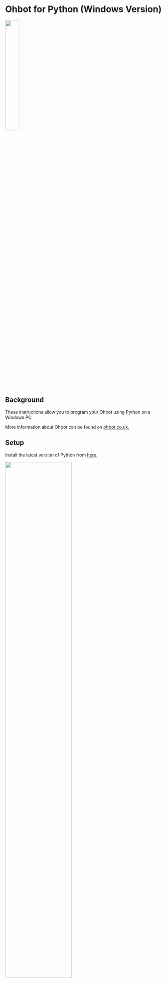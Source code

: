 # Ohbot for Python (Windows Version)

<a href="http://whoosh.co.uk/ohbothelp/images/eyes.gif" target="_blank"><img src="http://whoosh.co.uk/ohbothelp/images/eyes.gif" border="0" width = "30%"/></a>


Background
-----

These instructions allow you to program your Ohbot using Python on a Windows PC.

More information about Ohbot can be found on [ohbot.co.uk.](http://www.ohbot.co.uk)


Setup
--------

Install the latest version of Python from [here.](https://www.python.org/downloads/release/python-364/)


<a href="https://github.com/ohbot/ohbotWin-python/blob/master/images/image1-22.png" target="_blank"><img src="https://github.com/ohbot/ohbotWin-python/blob/master/images/image1-22.png" border="0" width = "65%"/></a>

We chose version 3.6 Windows x86-64 executable installer.

During the Install make sure that the pip option is selected

Once install is complete type “Command” into the Windows search box.  Right click on <b>Command Prompt </b> and select <b>Run as administrator.</b>

<br>

<a href="https://github.com/ohbot/ohbotWin-python/blob/master/images/image2-24.tif" target="_blank"><img src="https://github.com/ohbot/ohbotWin-python/blob/master/images/image2-24.tif" border="0" width = "35%"/></a>

<br>

This will open a command prompt window. 

Type the folloing:

``pip install ohbotWin``


Installing more voices (optional)
--------

The Ohbot Python library will default to using SAPI voices which are the voices that are available through Windows Control Panel:Speech Propeties.

You can change this to espeak or espeak-ng by calling ohbot.setSynthesiser (“espeak”) or ohbot.setSynthesizer (“espeak-ng”).

Install the espeak library from [here.](http://espeak.sourceforge.net/download.html)


Install espeak and then copy the espeak.exe file in Windows File Explorer from 

C:\Program Files (x86)\eSpeak\command_line

To 

C:\Program Files\Python36

To use the espeak-ng library install it from [here.](https://github.com/espeak-ng/espeak-ng#binaries)

Install espeak-ng and then copy the espeak-ng.exe and espeak-ng.dll files in Windows File Explorer from 

C:\Program Files\eSpeak NG

To 

C:\Program Files\Python36

That should be it for the setup.

Dependencies
----------

The ``pip install ohbotWin`` command will install the following libraries:


| Library    | Use         | Terminal command to install  |Link |
| ---------- |-------------| -----------------------------|-----|
| ohbotWin   | Interface with Ohbot          | ```pip install ohbotWin```  |[ohbot](https://github.com/ohbot/ohbotWin-python/) |
| serial    | Communicate with serial port| ```pip install pyserial```  |[pyserial](https://github.com/pyserial/pyserial/) |
| lxml    | Import settings file          | ```pip install lxml```  |[lxml](https://github.com/lxml/lxml) |
| comtypes    | Required for serial communication      | ```pip install comtypes```  |[lxml](https://github.com/lxml/lxml) |


To upgrade to the latest version of the library run the following in the console:
```pip install ohbotWin -- upgrade```



Ohbot library files (these will be installed with the `pip install ohbotWin` command above):

| File    | Use         |
| ---------- |------------|
| ohbot.py   | Ohbot package |
| MotorDefinionsv21.omd    | Motor settings file |

_Note: The text to speech module will generate an audio file, ‘ohbotspeech.wav’ and a text file ‘phonemes.txt’ inside your working folder._

---

Hardware
-----

Required:


* PC Running Windows.
* Ohbot
* USB Y Cable
* USB Power Socket Adaptor
* Speakers/headphones.


Setup:


Plug the middle of USB Y cable into the PC and the other large USB plug into the power adaptor. Then plug the mini USB into Ohbot.

---

Starting Python Programs
--------

Go to the Windows Menu and run IDLE from the Python folder:


<a href="https://github.com/ohbot/ohbotWin-python/blob/master/images/image3-26.tif" target="_blank"><img src="https://github.com/ohbot/ohbotWin-python/blob/master/images/image3-26.tif" border="0" width = "35%"/></a>


Select <b>New</b> from the <b>File menu.</b>

Go to the [hellworldohbot](https://github.com/ohbot/ohbotWin-python/blob/master/examples/helloworldohbot.py) example on Github


Copy the code and paste it into the new Python window.

Select <b>Run Module</b> from the <b>Run</b> menu.

Ohbot should speak and move.


Functions
-------

ohbot.init(portName)
----------

Called internally looking for a port with name containing "USB Serial Device" but if your port is different you can call it and override this port name. It returns True if the port is found and opened successfully, otherwise it returns false. This is likely with a versions of Windows in languages other than English. 

ohbot.move(m, pos, speed=3)
----------


| Name| Range| Description | Default |
| --- |------|-------------|---------|
| m   | 0-6 (int)  | Motor Number| - |
| pos | 0-10 (int)  | Desired Position| - |
| speed | 0-10 (int) | Motor Speed| 3 |


For Example:
```python
ohbot.move(1,7)
```
or
```python
ohbot.move(2,3,1) 
```
or you can use a constant from the library to specify the motor:
```python
ohbot.move(ohbot.EYETURN,3,1) 
```
Motor index reference:

| m | 0 | 1 | 2 | 3 | 4 | 5 | 6 |
| ----| --- | --- |  --- |  --- |  --- |  --- |  --- |
| constant | HEADNOD | HEADTURN | EYETURN | LIDBLINK | TOPLIP | BOTTOMLIP | EYETILT | 
  

ohbot.say(text, untilDone=True, lipSync=True, hdmiAudio=False, soundDelay=0)
----------

| Name| Range| Description | Default |
| --- |------|-------------|---------|
| text   | 'A string with no punctuation'  | Words to say| - |
| untilDone | bool  | Return when finished speaking| True |
| lipSync | bool | Move lips in time with speech| True |
| hdmiAudio | bool | Fixes missing start of phrase when HDMI audio output is being used| False |
| soundDelay | float | Set to positive if lip movement is lagging behind sound and negative if sound is lagging behind lip movement| 0 |



For Example:
```python
ohbot.say('Hello I am Ohbot')

ohbot.say('Goodbye',False,False)

ohbot.say('Goodbye',False,False,True)

ohbot.say('Goodbye',soundDelay = 0.3)
```
---

ohbot.wait(seconds)
----------

Seconds - float or int required wait time. ohbot.wait(1.5)

| Name| Range| Description  |
| --- |------|-------------|
| seconds   | float or int  | Length of wait in seconds|



For Example:
```python
ohbot.wait(2)

ohbot.wait(0.5)
```

*Note: It is important to use ohbot.wait() commands between motor sequential commands for the same motor.*

For Example:
```python
ohbot.move(1,7,2)

ohbot.wait(2)

ohbot.move(1,4,2)
```
---

ohbot.eyeColour(r, g, b, swapRandG=False)
----------

Set the colour of Ohbot’s eyes. 

| Name| Range| Description  | Default |
| ---      |------|-------------| ------- |
| r        | 0-10 (int)  | Red| - |
| g        | 0-10 (int)  | Green| - |
| b        | 0-10 (int)  | Blue| - |
| swapRandG| bool | swap r and g value for some older Ohbots | False |


For Example:
```python
ohbot.eyeColour(2,3,8)
```
or 
```python
ohbot.eyeColour(2,3,8,True)
```

---

ohbot.reset()
----------

Resets Ohbot’s motors back to rest positions and turns off Ohbot’s eyes. Useful to start programs with this. You may need an ohbot.wait() after this to give time for the motors to move. 

For Example:
```python
ohbot.reset()
ohbot.move(1,7,2)
ohbot.wait(1)
ohbot.move(1,1)
...
```
---

ohbot.close()
----------

Call to detach all Ohbot’s motors which stops them using power, you can call ohbot.attach(m) or ohbot.detach(m) for individual motors.

For Example:
```python
ohbot.move(1,7,2)
ohbot.wait(1)
ohbot.move(1,1)

ohbot.close()
```
---

ohbot.readSensor(sensorNumber)
----------

Seconds - float or int required wait time. ohbot.wait(1.5)

| Name| Range| Description  |
| --- |------|-------------|
| sensorNumber   | 0-6 (int) | the pin the sensor is connected to |

returns the value as a float 0 - 10.

For Example:
```python
reading = ohbot.readSensor(3)

ohbot.move(ohbot.HEADTURN, reading)

```
ohbot.setSynthesizer(synth)
----------

|synth|Full Name|
|“sapi”|SAPI speech|
|“espeak-ng”|espeak-ng speech|
|“espeak”|espeak speech|


For Example:
```python
ohbot.setSynthesizer(“espeak”)
```

Note that the SAPI speech uses the voices available in Control Panel:Text to Speech.   It can’t use Cortana voices.


ohbot.setVoice(voice)
------

Use ohbot.setVoice() to set the voice depending on the synthesizer:

<b>Using SAPI</b>

Use any of the following arguments:

| Name| Description|
| --- |------|
| -a0 to -a100   | amplitude |
| -r-10 to r10   | rate |
| -v any part of the name of a SAPI voice (eg. -vHazel or -vZira) | voice |

For Example:
```python
reading = ohbot.readSensor(3)

ohbot.setVoice("-a82 -r12 -vzira")

```

<b>Using ESPEAK</b>

http://espeak.sourceforge.net/commands.html<br>

| Name| Description|
| --- |------|
| -v followed by a letter code|look in program files\espeak\espeak-data\voices to see what's available|
|   +m1 to m7   | male voices |
|   +f1 to f4   | remale voices |
|   +croak or whisper   | tone |
|   -a0 to a200   | amplitude |
|   -s80 to s500   | speed |
|   -p0 to p99   | pitch |


Examples:<br>

| Command | Result |
| ------ | ------- |
| ``ohbot.setVoice("-ven+croak")`` | English croaky voice |
| ``ohbot.setVoice("-vzh+m2 -s26")`` | Chinese male voice, Fast |
| ``ohbot.setVoice("-vfr+f1 -p99 -s180")`` | French female whisper voice, medium speed and high pitched |



<b>Using ESPEAK-NG</b>

Supports some of the ESPEAK parameters but some are missing.




